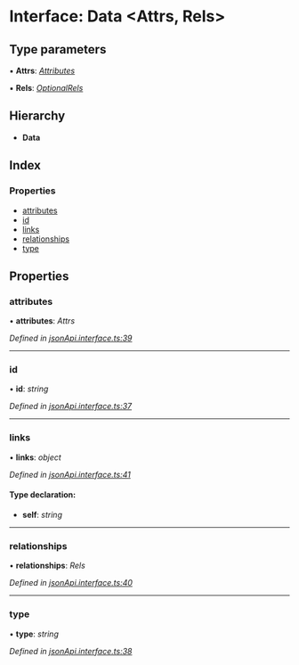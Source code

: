 # Interface: Data <**Attrs, Rels**>

## Type parameters

▪ **Attrs**: *[Attributes](attributes.md)*

▪ **Rels**: *[OptionalRels](../README.md#optionalrels)*

## Hierarchy

* **Data**

## Index

### Properties

* [attributes](data.md#attributes)
* [id](data.md#id)
* [links](data.md#links)
* [relationships](data.md#relationships)
* [type](data.md#type)

## Properties

###  attributes

• **attributes**: *Attrs*

*Defined in [jsonApi.interface.ts:39](https://github.com/headline-1/coolio/blob/c80476b/packages/json-api/src/jsonApi.interface.ts#L39)*

___

###  id

• **id**: *string*

*Defined in [jsonApi.interface.ts:37](https://github.com/headline-1/coolio/blob/c80476b/packages/json-api/src/jsonApi.interface.ts#L37)*

___

###  links

• **links**: *object*

*Defined in [jsonApi.interface.ts:41](https://github.com/headline-1/coolio/blob/c80476b/packages/json-api/src/jsonApi.interface.ts#L41)*

#### Type declaration:

* **self**: *string*

___

###  relationships

• **relationships**: *Rels*

*Defined in [jsonApi.interface.ts:40](https://github.com/headline-1/coolio/blob/c80476b/packages/json-api/src/jsonApi.interface.ts#L40)*

___

###  type

• **type**: *string*

*Defined in [jsonApi.interface.ts:38](https://github.com/headline-1/coolio/blob/c80476b/packages/json-api/src/jsonApi.interface.ts#L38)*
